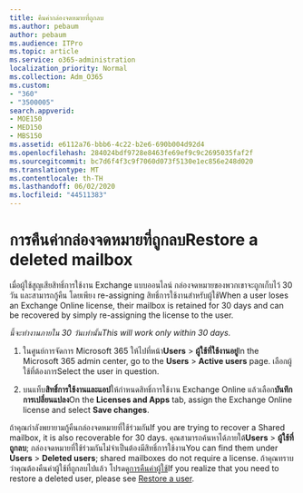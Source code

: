 ```yaml
---
title: คืนค่ากล่องจดหมายที่ถูกลบ
ms.author: pebaum
author: pebaum
ms.audience: ITPro
ms.topic: article
ms.service: o365-administration
localization_priority: Normal
ms.collection: Adm_O365
ms.custom:
- "360"
- "3500005"
search.appverid:
- MOE150
- MED150
- MBS150
ms.assetid: e6112a76-bbb6-4c22-b2e6-690b004d92d4
ms.openlocfilehash: 284024bdf9728e8463fe69ef9c9c2695035faf2f
ms.sourcegitcommit: bc7d6f4f3c9f7060d073f5130e1ec856e248d020
ms.translationtype: MT
ms.contentlocale: th-TH
ms.lasthandoff: 06/02/2020
ms.locfileid: "44511383"
---
```

# <a name="restore-a-deleted-mailbox"></a><span data-ttu-id="fcec3-102">การคืนค่ากล่องจดหมายที่ถูกลบ</span><span class="sxs-lookup"><span data-stu-id="fcec3-102">Restore a deleted mailbox</span></span>

<span data-ttu-id="fcec3-103">เมื่อผู้ใช้สูญเสียสิทธิ์การใช้งาน Exchange แบบออนไลน์ กล่องจดหมายของพวกเขาจะถูกเก็บไว้ 30 วัน และสามารถกู้คืน โดยเพียง re-assigning สิทธิ์การใช้งานสําหรับผู้ใช้</span><span class="sxs-lookup"><span data-stu-id="fcec3-103">When a user loses an Exchange Online license, their mailbox is retained for 30 days and can be recovered by simply re-assigning the license to the user.</span></span>
  
 <span data-ttu-id="fcec3-104">*นี้จะทํางานภายใน 30 วันเท่านั้น*</span><span class="sxs-lookup"><span data-stu-id="fcec3-104">*This will work only within 30 days.*</span></span>  
  
1. <span data-ttu-id="fcec3-105">ในศูนย์การจัดการ Microsoft 365 ให้ไปที่หน้า**Users** \> **ผู้ใช้ที่ใช้งานอยู่**</span><span class="sxs-lookup"><span data-stu-id="fcec3-105">In the Microsoft 365 admin center, go to the **Users** \> **Active users** page.</span></span> <span data-ttu-id="fcec3-106">เลือกผู้ใช้ที่ต้องการ</span><span class="sxs-lookup"><span data-stu-id="fcec3-106">Select the user in question.</span></span>

2. <span data-ttu-id="fcec3-107">บนแท็บ**สิทธิ์การใช้งานและแอป**ให้กําหนดสิทธิ์การใช้งาน Exchange Online แล้วเลือก**บันทึกการเปลี่ยนแปลง**</span><span class="sxs-lookup"><span data-stu-id="fcec3-107">On the **Licenses and Apps** tab, assign the Exchange Online license and select **Save changes**.</span></span>

<span data-ttu-id="fcec3-108">ถ้าคุณกําลังพยายามกู้คืนกล่องจดหมายที่ใช้ร่วมกัน</span><span class="sxs-lookup"><span data-stu-id="fcec3-108">If you are trying to recover a Shared mailbox, it is also recoverable for 30 days.</span></span> <span data-ttu-id="fcec3-109">คุณสามารถค้นหาได้ภายใต้**Users** \> **ผู้ใช้ที่ถูกลบ**; กล่องจดหมายที่ใช้ร่วมกันไม่จําเป็นต้องมีสิทธิ์การใช้งาน</span><span class="sxs-lookup"><span data-stu-id="fcec3-109">You can find them under **Users** \> **Deleted users**; shared mailboxes do not require a license.</span></span> <span data-ttu-id="fcec3-110">ถ้าคุณทราบว่าคุณต้องคืนค่าผู้ใช้ที่ถูกลบไปแล้ว โปรดดู[การคืนค่าผู้ใช้](https://docs.microsoft.com/microsoft-365/admin/add-users/restore-user)</span><span class="sxs-lookup"><span data-stu-id="fcec3-110">If you realize that you need to restore a deleted user, please see [Restore a user](https://docs.microsoft.com/microsoft-365/admin/add-users/restore-user).</span></span>
  
